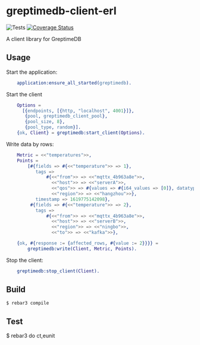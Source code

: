 greptimedb-client-erl
=====
![Tests](https://github.com/GreptimeTeam/greptimedb-client-erl/workflows/Erlang%20CI/badge.svg)
[![Coverage Status](https://coveralls.io/repos/github/GreptimeTeam/greptimedb-client-erl/badge.svg?branch=)](https://coveralls.io/github/GreptimeTeam/greptimedb-client-erl?branch=)

A client library for GreptimeDB

Usage
-----
Start the application:

```erlang
    application:ensure_all_started(greptimedb).
```

Start the client

```erlang
    Options =
      [{endpoints, [{http, "localhost", 4001}]},
       {pool, greptimedb_client_pool},
       {pool_size, 8},
       {pool_type, random}].
    {ok, Client} = greptimedb:start_client(Options).
```

Write data by rows:

```erlang
    Metric = <<"temperatures">>,
    Points =
        [#{fields => #{<<"temperature">> => 1},
           tags =>
               #{<<"from">> => <<"mqttx_4b963a8e">>,
                 <<"host">> => <<"serverA">>,
                 <<"qos">> => #{values => #{i64_values => [0]}, datatype => 'INT64'},
                 <<"region">> => <<"hangzhou">>},
           timestamp => 1619775142098},
         #{fields => #{<<"temperature">> => 2},
           tags =>
               #{<<"from">> => <<"mqttx_4b963a8e">>,
                 <<"host">> => <<"serverB">>,
                 <<"region">> => <<"ningbo">>,
                 <<"to">> => <<"kafka">>},

    {ok, #{response := {affected_rows, #{value := 2}}}} =
        greptimedb:write(Client, Metric, Points).
```

Stop the client:

```erlang
    greptimedb:stop_client(Client).
```

Build
-----

    $ rebar3 compile

Test
-----

   $ rebar3 do ct,eunit

